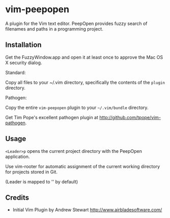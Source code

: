 vim-peepopen
=============

A plugin for the Vim text editor. PeepOpen provides fuzzy search of filenames and paths in a programming project.

Installation
------------

Get the FuzzyWindow.app and open it at least once to approve the Mac OS X security dialog.

Standard:

Copy all files to your ~/.vim directory, specifically the contents of the `plugin` directory.

Pathogen:

Copy the entire `vim-peepopen` plugin to your `~/.vim/bundle` directory.

Get Tim Pope's excellent pathogen plugin at http://github.com/tpope/vim-pathogen.

Usage
-----

`<Leader>p` opens the current project directory with the PeepOpen application.

Use vim-rooter for automatic assignment of the current working directory for projects stored in Git.

(Leader is mapped to '\' by default)

Credits
-------

- Initial Vim Plugin by Andrew Stewart http://www.airbladesoftware.com/



